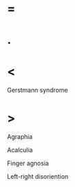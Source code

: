 # =

# .

# <

Gerstmann syndrome

# >

Agraphia

Acalculia

Finger agnosia

Left-right disoriention
